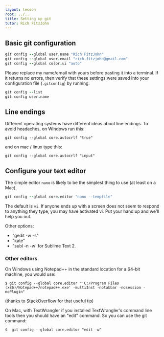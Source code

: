 ```yaml
---
layout: lesson
root: ../..
title: Setting up git
tutor: Rich FitzJohn
---
```


## Basic git configuration

~~~coffee
git config --global user.name "Rich FitzJohn"
git config --global user.email "rich.fitzjohn@gmail.com"
git config --global color.ui "auto"
~~~


Please replace my name/email with yours before pasting it into a terminal. If it returns no errors, then verify that these settings were saved into your configuration file (`.gitconfig`) by running:

~~~coffee
git config --list
git config user.name
~~~

## Line endings

Different operating systems have different ideas about line endings.  To avoid headaches, on Windows run this:

~~~
git config --global core.autocrlf "true"
~~~

and on mac / linux type this:

~~~
git config --global core.autocrlf "input"
~~~

## Configure your text editor

The simple editor `nano` is likely to be the simplest thing to use (at least on a Mac).


~~~coffee
git config --global core.editor "nano --tempfile" 
~~~

The default is `vi`.  If anyone ends up with a screen does not seem to respond to anything they type, you may have activated vi.  Put your hand up and we'll help you out.


Other options:
* "gedit -w -s" 
* "kate"
* "subl -n -w' for Sublime Text 2.

###  Other editors 

On Windows using Notepad++ in the standard location for a 64-bit machine, you would use:

    $ git config --global core.editor "'C:/Program Files (x86)/Notepad++/notepad++.exe' -multiInst -notabbar -nosession -noPlugin"

(thanks to [StackOverflow](http://stackoverflow.com/questions/1634161/how-do-i-use-notepad-or-other-with-msysgit/2486342#2486342)  for that useful tip)

On Mac, with TextWrangler if you installed TextWrangler's command line tools
then you should have an "edit" command. So you can use the git command:

    $  git config --global core.editor "edit -w"
